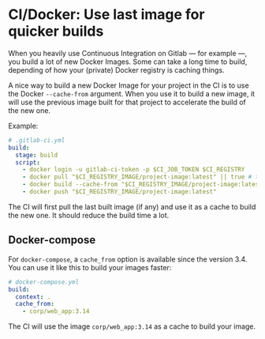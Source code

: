 # CI/Docker: Use last image for quicker builds

When you heavily use Continuous Integration on Gitlab — for example —, you build a
lot of new Docker Images. Some can take a long time to build, depending of how
your (private) Docker registry is caching things.

A nice way to build a new Docker Image for your project in the CI is to use the
Docker `--cache-from` argument. When you use it to build a new image, it will
use the previous image built for that project to accelerate the build of the
new one.

Example:

```yml
# .gitlab-ci.yml
build:
  stage: build
  script:
    - docker login -u gitlab-ci-token -p $CI_JOB_TOKEN $CI_REGISTRY
    - docker pull "$CI_REGISTRY_IMAGE/project-image:latest" || true # to handle first build where there is no image yet
    - docker build --cache-from "$CI_REGISTRY_IMAGE/project-image:latest" --tag "$CI_REGISTRY_IMAGE/project-image:$CI_COMMIT_SHA" --tag "$CI_REGISTRY_IMAGE/project-image:latest" .
    - docker push "$CI_REGISTRY_IMAGE/project-image:latest"
```

The CI will first pull the last built image (if any) and use it as a cache to build the
new one. It should reduce the build time a lot.

## Docker-compose

For `docker-compose`, a `cache_from` option is available since the version 3.4. You can use it like this to build your images faster:

```yml
# docker-compose.yml
build:
  context: .
  cache_from:
    - corp/web_app:3.14
```

The CI will use the image `corp/web_app:3.14` as a cache to build your image.

